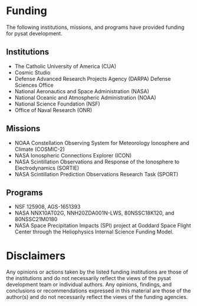 Funding
=======
The following institutions, missions, and programs have provided funding
for pysat development.

Institutions
------------
 - The Catholic University of America (CUA)
 - Cosmic Studio
 - Defense Advanced Research Projects Agency (DARPA) Defense Sciences Office
 - National Aeronautics and Space Administration (NASA)
 - National Oceanic and Atmospheric Administration (NOAA)
 - National Science Foundation (NSF)
 - Office of Naval Research (ONR)

Missions
--------
 - NOAA Constellation Observing System for Meteorology Ionosphere and Climate
   (COSMIC-2)
 - NASA Ionospheric Connections Explorer (ICON)
 - NASA Scintillation Observations and Response of the Ionosphere to
   Electrodynamics (SORTIE)
 - NASA Scintillation Prediction Observations Research Task (SPORT)

Programs
--------
 - NSF 125908, AGS-1651393
 - NASA NNX10AT02G, NNH20ZDA001N-LWS, 80NSSC18K120, and 80NSSC21M0180
 - NASA Space Precipitation Impacts (SPI) project at Goddard Space Flight
   Center through the Heliophysics Internal Science Funding Model.

Disclaimers
===========
Any opinions or actions taken by the listed funding institutions are those of
the institutions and do not necessarily reflect the views of the pysat
development team or individual authors. Any opinions, findings, and conclusions
or recommendations expressed in this material are those of the author(s) and do
not necessarily reflect the views of the funding agencies.
